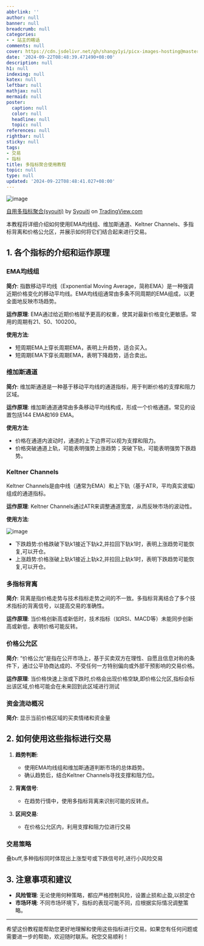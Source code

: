 ```yaml
---
abbrlink: ''
author: null
banner: null
breadcrumb: null
categories:
- - 站主的瞎话
comments: null
cover: https://cdn.jsdelivr.net/gh/shangy1yi/picx-images-hosting@master/image.8vmvnfdlep.png
date: '2024-09-22T08:48:39.471490+08:00'
description: null
h1: null
indexing: null
katex: null
leftbar: null
mathjax: null
mermaid: null
poster:
  caption: null
  color: null
  headline: null
  topic: null
references: null
rightbar: null
sticky: null
tags:
- 交易
- 指标
title: 多指标聚合使用教程
topic: null
type: null
updated: '2024-09-22T08:48:41.027+08:00'
---
```

![image](https://cdn.jsdelivr.net/gh/shangy1yi/picx-images-hosting@master/image.8vmvnfdlep.png)

<!-- TradingView Chart BEGIN -->

<script type="text/javascript" src="https://s3.tradingview.com/tv.js"></script>

<script type="text/javascript">
var tradingview_embed_options = {};
tradingview_embed_options.width = "640";
tradingview_embed_options.height = "400";
tradingview_embed_options.chart = "e4NI3dVj";
new TradingView.chart(tradingview_embed_options);
</script>

<p><a href="https://www.tradingview.com/script/e4NI3dVj-%E8%87%AA%E7%94%A8%E5%A4%9A%E6%8C%87%E6%A0%87%E8%81%9A%E5%90%88-syouiti/">自用多指标聚合(syouiti)</a> by <a href="https://www.tradingview.com/u/Syouiti/">Syouiti</a> on <a href="https://www.tradingview.com/">TradingView.com</a></p>
<!-- TradingView Chart END -->

本教程将详细介绍如何使用EMA均线组、维加斯通道、Keltner Channels、多指标背离和价格公允区，并展示如何将它们结合起来进行交易。

## 1. 各个指标的介绍和运作原理

### EMA均线组

**简介**:
指数移动平均线（Exponential Moving Average，简称EMA）是一种强调近期价格变化的移动平均线。EMA均线组通常由多条不同周期的EMA组成，以更全面地反映市场趋势。

**运作原理**:
EMA通过给近期价格赋予更高的权重，使其对最新价格变化更敏感。常用的周期有21、50、100200。

**使用方法**:

- 短周期EMA上穿长周期EMA，表明上升趋势，适合买入。
- 短周期EMA下穿长周期EMA，表明下降趋势，适合卖出。

### 维加斯通道

**简介**:
维加斯通道是一种基于移动平均线的通道指标，用于判断价格的支撑和阻力区域。

**运作原理**:
维加斯通道通常由多条移动平均线构成，形成一个价格通道。常见的设置包括144 EMA和169 EMA。

**使用方法**:

- 价格在通道内波动时，通道的上下边界可以视为支撑和阻力。
- 价格突破通道上轨，可能表明强势上涨趋势；突破下轨，可能表明强势下跌趋势。

### Keltner Channels

Keltner Channels是由中线（通常为EMA）和上下轨（基于ATR，平均真实波幅）组成的通道指标。

**运作原理**:
Keltner Channels通过ATR来调整通道宽度，从而反映市场的波动性。

**使用方法**:

![image](https://cdn.jsdelivr.net/gh/shangy1yi/picx-images-hosting@master/image.1lbscce2j8.webp)

- 下跌趋势:价格跌破下轨k1接近下轨k2,并拉回下轨k1时，表明上涨趋势可能恢复,可以开仓。
- 上涨趋势:价格涨破上轨k1接近上轨k2,并拉回上轨k1时，表明下跌趋势可能恢复,可以开仓。

### 多指标背离

**简介**:
背离是指价格走势与技术指标走势之间的不一致。多指标背离结合了多个技术指标的背离信号，以提高交易的准确性。

**运作原理**:
当价格创新高或新低时，技术指标（如RSI、MACD等）未能同步创新高或新低，表明价格可能反转。

### 价格公允区

**简介**:
“价格公允”是指在公开市场上，基于买卖双方在理性、自愿且信息对称的条件下，通过公平协商达成的、不受任何一方特别偏向或外部干预影响的交易价格。

**运作原理**:
当价格快速上涨或下跌时,价格会出现价格空缺,即价格公允区,指标会标出该区域,价格可能会在未来回到此区域进行测试

### 资金流动概况

**简介**:
显示当前价格区域的买卖情绪和资金量

## 2. 如何使用这些指标进行交易

1. **趋势判断**:
   
   - 使用EMA均线组和维加斯通道判断市场的总体趋势。
   - 确认趋势后，结合Keltner Channels寻找支撑和阻力位。
2. **背离信号**:
   
   - 在趋势行情中，使用多指标背离来识别可能的反转点。
3. **区间交易**:
   
   - 在价格公允区内，利用支撑和阻力位进行交易

### 交易策略

叠buff,多种指标同时体现出上涨型号或下跌信号时,进行小风险交易

## 3. 注意事项和建议

- **风险管理**: 无论使用何种策略，都应严格控制风险，设置止损和止盈,以损定仓
- **市场环境**: 不同市场环境下，指标的表现可能不同，应根据实际情况调整策略。

---

希望这份教程能帮助您更好地理解和使用这些指标进行交易。如果您有任何问题或需要进一步的帮助，欢迎随时联系。祝您交易顺利！

